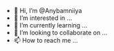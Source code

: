 - 👋 Hi, I’m @Anybamniiya
- 👀 I’m interested in ...
- 🌱 I’m currently learning ...
- 💞️ I’m looking to collaborate on ...
- 📫 How to reach me ...

<!---
Anybamniiya/Anybamniiya is a ✨ special ✨ repository because its `README.md` (this file) appears on your GitHub profile.
You can click the Preview link to take a look at your changes.
--->
